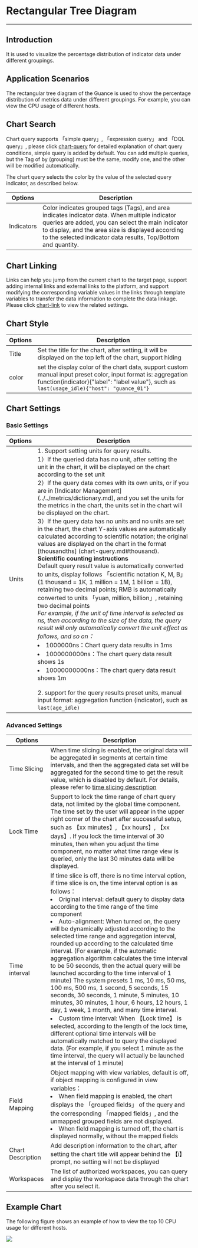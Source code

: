 # Rectangular Tree Diagram
---

## Introduction

It is used to visualize the percentage distribution of indicator data under different groupings.

## Application Scenarios

The rectangular tree diagram of the Guance is used to show the percentage distribution of metrics data under different groupings. For example, you can view the CPU usage of different hosts.

## Chart Search

Chart query supports 「simple query」, 「expression query」 and 「DQL query」, please click [chart-query](chart-query.md) for detailed explanation of chart query conditions, simple query is added by default. You can add multiple queries, but the Tag of by (grouping) must be the same, modify one, and the other will be modified automatically.

The chart query selects the color by the value of the selected query indicator, as described below.

| Options | Description |
| --- | --- |
| Indicators | Color indicates grouped tags (Tags), and area indicates indicator data. When multiple indicator queries are added, you can select the main indicator to display, and the area size is displayed according to the selected indicator data results, Top/Bottom and quantity. |

## Chart Linking

Links can help you jump from the current chart to the target page, support adding internal links and external links to the platform, and support modifying the corresponding variable values in the links through template variables to transfer the data information to complete the data linkage. Please click [chart-link](chart-link.md) to view the related settings.
## Chart Style
| Options | Description |
| --- | --- |
| Title | Set the title for the chart, after setting, it will be displayed on the top left of the chart, support hiding
| color | set the display color of the chart data, support custom manual input preset color, input format is: aggregation function(indicator){"label": "label value"}, such as `last(usage_idle){"host": "guance_01"}` |


## Chart Settings

### Basic Settings
| Options | Description |
| --- | --- |
| Units | 1. Support setting units for query results.<br />1）If the queried data has no unit, after setting the unit in the chart, it will be displayed on the chart according to the set unit<br />2）If the query data comes with its own units, or if you are in [Indicator Management] (../../metrics/dictionary.md), and you set the units for the metrics in the chart, the units set in the chart will be displayed on the chart.<br />3）If the query data has no units and no units are set in the chart, the chart Y-axis values are automatically calculated according to scientific notation; the original values are displayed on the chart in the format [thousandths] (chart-query.md#thousand).<br /> **Scientific counting instructions**<br />Default query result value is automatically converted to units, display follows 「scientific notation K, M, B」 (1 thousand = 1K, 1 million = 1M, 1 billion = 1B), retaining two decimal points; RMB is automatically converted to units 「yuan, million, billion」, retaining two decimal points<br />*For example, if the unit of time interval is selected as ns, then according to the size of the data, the query result will only automatically convert the unit effect as follows, and so on：*<br /><li>1000000ns：Chart query data results in 1ms<br /><li>1000000000ns：The chart query data result shows 1s<br /><li>10000000000ns：The chart query data result shows 1m<br /><br/>2. support for the query results preset units, manual input format: aggregation function (indicator), such as `last(age_idle)` |

### Advanced Settings
| Options | Description |
| --- | --- |
| Time Slicing | When time slicing is enabled, the original data will be aggregated in segments at certain time intervals, and then the aggregated data set will be aggregated for the second time to get the result value, which is disabled by default. For details, please refer to [time slicing description](chart-query.md#time-slicing) |
| Lock Time | Support to lock the time range of chart query data, not limited by the global time component. The time set by the user will appear in the upper right corner of the chart after successful setup, such as 【xx minutes】, 【xx hours】, 【xx days】. If you lock the time interval of 30 minutes, then when you adjust the time component, no matter what time range view is queried, only the last 30 minutes data will be displayed. |
| Time interval | If time slice is off, there is no time interval option, if time slice is on, the time interval option is as follows：<br /><li>Original interval: default query to display data according to the time range of the time component<br /><li>Auto-alignment: When turned on, the query will be dynamically adjusted according to the selected time range and aggregation interval, rounded up according to the calculated time interval. (For example, if the automatic aggregation algorithm calculates the time interval to be 50 seconds, then the actual query will be launched according to the time interval of 1 minute) The system presets 1 ms, 10 ms, 50 ms, 100 ms, 500 ms, 1 second, 5 seconds, 15 seconds, 30 seconds, 1 minute, 5 minutes, 10 minutes, 30 minutes, 1 hour, 6 hours, 12 hours, 1 day, 1 week, 1 month, and many time interval.<br /><li>Custom time interval: When 【Lock time】 is selected, according to the length of the lock time, different optional time intervals will be automatically matched to query the displayed data. (For example, if you select 1 minute as the time interval, the query will actually be launched at the interval of 1 minute)<br /> |
| Field Mapping | Object mapping with view variables, default is off, if object mapping is configured in view variables：<br /><li>When field mapping is enabled, the chart displays the 「grouped fields」 of the query and the corresponding 「mapped fields」, and the unmapped grouped fields are not displayed.<br /><li>When field mapping is turned off, the chart is displayed normally, without the mapped fields<br /> |
| Chart Description | Add description information to the chart, after setting the chart title will appear behind the 【i】 prompt, no setting will not be displayed |
| Workspaces | The list of authorized workspaces, you can query and display the workspace data through the chart after you select it. |


## Example Chart

The following figure shows an example of how to view the top 10 CPU usage for different hosts.

![](../img/4.treemap.png)

